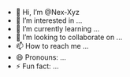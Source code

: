 - 👋 Hi, I’m @Nex-Xyz
- 👀 I’m interested in ...
- 🌱 I’m currently learning ...
- 💞️ I’m looking to collaborate on ...
- 📫 How to reach me ...
- 😄 Pronouns: ...
- ⚡ Fun fact: ...

<!---
Nex-Xyz/Nex-Xyz is a ✨ special ✨ repository because its `README.md` (this file) appears on your GitHub profile.
You can click the Preview link to take a look at your changes.
--->
